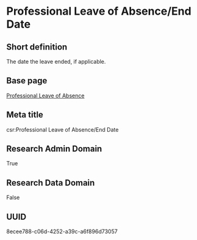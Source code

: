 # Professional Leave of Absence/End Date
## Short definition
The date the leave ended, if applicable.
## Base page
[Professional Leave of Absence](https://github.com/EuroCRIS/CASRAI-Dictionairies/blob/main/Objects/Professional%20Leave%20of%20Absence.md)
## Meta title
csr:Professional Leave of Absence/End Date
## Research Admin Domain
True
## Research Data Domain
False
## UUID
8ecee788-c06d-4252-a39c-a6f896d73057
